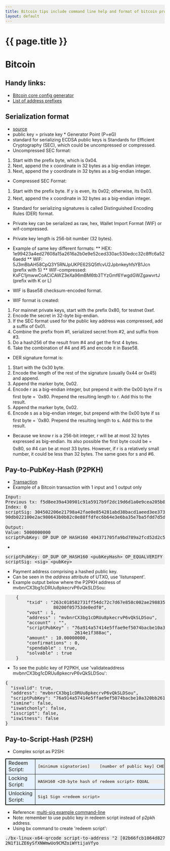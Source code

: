 ```yaml
---
title: Bitcoin tips include command line help and format of bitcoin protocol
layout: default
---
```


{{ page.title }}
================
<head>
<style>
table, th, td {
    border: 1px solid black;
    border-collapse: collapse;
    margin: 5px 0;
    text-align: left;
    vertical-align: top;
}
th { background-color: #99ccff; }
tr { background-color: #e6f2ff; }
pre {
    background: #eee !important;
    display: block;
    font-family: monospace;
    white-space: pre;
    margin: 1em 0;
}
</style>
</head>


# Bitcoin

## Handy links:


* [Bitcoin core config generator](https://jlopp.github.io/bitcoin-core-config-generator)
* [List of address prefixes](https://en.bitcoin.it/wiki/List_of_address_prefixes)


## Serialization format 
* [source](https://github.com/jimmysong/programmingbitcoin/blob/master/ch04.asciidoc)
* public key = private key * Generator Point (P=eG)
* standard for serializing ECDSA public keys is Standards for Efficient Cryptography (SEC), which could be uncompressed or compressed.
* Uncompressed SEC format:
1. Start with the prefix byte, which is 0x04.
2. Next, append the x coordinate in 32 bytes as a big-endian integer.
3. Next, append the y coordinate in 32 bytes as a big-endian integer.
* Compressed SEC Format: 
1. Start with the prefix byte. If y is even, its 0x02; otherwise, its 0x03.
2. Next, append the x coordinate in 32 bytes as a big-endian integer.
* Standard for serializing signatures is called Distinguished Encoding Rules (DER) format. 

* Private key can be serialized as raw, hex, Wallet Import Format (WIF) or wif-compressed.
* Private key length is 256-bit number (32 bytes).
* Example of same key different formats:
** HEX: 1e99423a4ed27608a15a2616a2b0e9e52ced330ac530edcc32c8ffc6a526aedd
** WIF: 5J3mBbAH58CpQ3Y5RNJpUKPE62SQ5tfcvU2JpbnkeyhfsYB1Jcn (prefix with 5)
** WIF-compressed: KxFC1jmwwCoACiCAWZ3eXa96mBM6tb3TYzGmf6YwgdGWZgawvrtJ (prefix with K or L)
* WIF is Base58 checksum-encoded format.
* WIF format is created:
1. For mainnet private keys, start with the prefix 0x80, for testnet 0xef.
2. Encode the secret in 32-byte big-endian.
3. If the SEC format used for the public key address was compressed, add a suffix of 0x01.
4. Combine the prefix from #1, serialized secret from #2, and suffix from #3.
5. Do a hash256 of the result from #4 and get the first 4 bytes.
6. Take the combination of #4 and #5 and encode it in Base58.

* DER signature format is:
1. Start with the 0x30 byte.
2. Encode the length of the rest of the signature (usually 0x44 or 0x45) and append.
3. Append the marker byte, 0x02.
4. Encode r as a big-endian integer, but prepend it with the 0x00 byte if rs first byte = `0x80. Prepend the resulting length to r. Add this to the result.
5. Append the marker byte, 0x02.
6. Encode s as a big-endian integer, but prepend with the 0x00 byte if ss first byte = `0x80. Prepend the resulting length to s. Add this to the result.

* Because we know r is a 256-bit integer, r will be at most 32 bytes expressed as big-endian. Its also possible the first byte could be = 0x80, so #4 can be at most 33 bytes. However, if r is a relatively small number, it could be less than 32 bytes. The same goes for s and #6.


## Pay-to-PubKey-Hash (P2PKH)
* [Transaction](https://en.bitcoin.it/wiki/Transaction)
* Example of a Bitcoin transaction with 1 input and 1 output only
<pre>
Input:
Previous tx: f5d8ee39a430901c91a5917b9f2dc19d6d1a0e9cea205b009ca73dd04470b9a6
Index: 0
scriptSig: 304502206e21798a42fae0e854281abd38bacd1aeed3ee3738d9e1446618c4571d10
90db022100e2ac980643b0b82c0e88ffdfec6b64e3e6ba35e7ba5fdd7d5d6cc8d25c6b241501

Output:
Value: 5000000000
scriptPubKey: OP_DUP OP_HASH160 404371705fa9bd789a2fcd52d2c580b65d35549d OP_EQUALVERIFY OP_CHECKSIG
</pre>

* 
<pre>
scriptPubKey: OP_DUP OP_HASH160 &lt;pubKeyHash&gt; OP_EQUALVERIFY OP_CHECKSIG
scriptSig: &lt;sig&gt; &lt;pubKey&gt;
</pre>

* Payment address comprising a hashed public key.
* Can be seen in the *address* attribute of UTXO, use 'listunspent'.
* Example output below where the P2PKH address of mvbnrCX3bg1cDRUu8pkecrvP6vQkSLDSou:

<pre>
    {
        "txid" : "263c018582731ff54dc72c7d67e858c002ae298835501d\
                  80200f05753de0edf0",
        "vout" : 1,
        "address" : "mvbnrCX3bg1cDRUu8pkecrvP6vQkSLDSou",
        "account" : "",
        "scriptPubKey" : "76a914a57414e5ffae9ef5074bacbe10a320bb\
                          2614e1f388ac",
        "amount" : 10.00000000,
        "confirmations" : 0,
        "spendable" : true,
        "solvable" : true
    }
</pre>





* To see the public key of P2PKH, use 'validateaddress mvbnrCX3bg1cDRUu8pkecrvP6vQkSLDSou':

<pre>
{
  "isvalid": true,
  "address": "mvbnrCX3bg1cDRUu8pkecrvP6vQkSLDSou",
  "scriptPubKey": "76a914a57414e5ffae9ef5074bacbe10a320bb2614e1f388ac",
  "ismine": false,
  "iswatchonly": false,
  "isscript": false,
  "iswitness": false
}
</pre>

## Pay-to-Script-Hash (P2SH)

* Complex script as P2SH:

<table border="1">
<tr>
<td>Redeem Script:</td>
<td> 
<pre>
[minimum signatories] <public key #1> <public key #2> <public key #n> [number of public key] CHECKMULTISIG
</pre>
</td>
</tr>
<tr>
<td>Locking Script:</td>
<td><pre>
HASH160 <20-byte hash of redeem script> EQUAL
</pre>
</td>
</tr>
<tr>
<td>Unlocking Script:</td> 
<td>
<pre>
Sig1 Sign &lt;redeem script&gt; 
</code></pre>
</td>
</tr>
</table>

* Reference: [multi-sig example command-line](https://bitcoin.org/en/developer-examples#p2sh-multisig)
* Note: remember to use public key in redeem script instead of p2pkh address.
* Using bx command to create 'redeem script':

<pre>
./bx-linux-x64-qrcode script-to-address "2 [02b66fcb1064d827094685264aaa90d0126861688932eafbd1d1a4ba149de3308b] [025cab5e31095551582630f168280a38eb3a62b0b3e230b20f8807fc5463ccca3c] [021098babedb3408e9ac2984adcf2a8e4c48e56a785065893f76d0fa0ff507f010] 3 checkmultisig"
2N1f1LZE6ySfXNWmwUo9CMZoiWYtijaVfyo
</pre>

